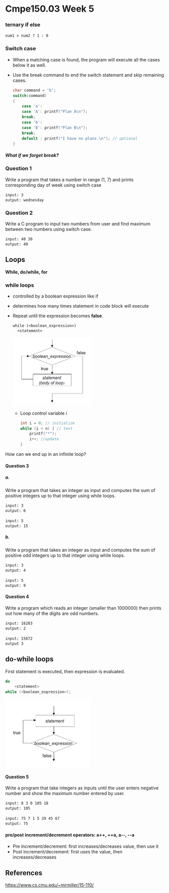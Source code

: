 # Cmpe150.03 Week 5

### ternary if else

```
num1 > num2 ? 1 : 0 
```

### Switch case

- When a matching case is found, the program will execute all the cases below it as well.

- Use the break command to end the switch statement and skip remaining cases.

  ```c
  char command = 'b';
  switch(command)
  {
      case 'a':
      case 'A': printf("Plan A\n");
      break;
      case 'b':
      case 'B': printf("Plan B\n");
      break;
      default : printf("I have no plans.\n"); // optional
  }
  ```

  

##### What if we forget *break*?

### Question 1

Write a program that takes a number in range (1, 7) and prints corresponding day of week using switch case

```
input: 3
output: wednesday
```

### Question 2

Write a C program to input two numbers from user and find maximum between two numbers using switch case.

```
input: 40 30
output: 40
```

## Loops

**While, do/while, for**

### while loops

* controlled by a boolean expression like if

* determines how many times statement in code block will execute

* Repeat until the expression becomes **false**.

  ```
  while (<boolean_expression>)
  	<statement>
  ```

  <img src="figures/1571759785622.png" alt="1571759785622" style="zoom:50%;" />

  

  * Loop control variable *i*
  
    ```c
    int i = 0; // initialize
    while (i < n) { // test
    	printf("*"); 
    	i++; //update
    }
    ```
  
How can we end up in an infinite loop?
  
#### Question 3
  
  ##### a.
  
  Write a program that takes an integer as input and computes the sum of positive integers up to that integer using while loops. 
  
```
input: 3
output: 6

input: 5
output: 15
```
  
  ##### b.
  
  Write a program that takes an integer as input and computes the sum of positive odd integers up to that integer using while loops. 
  
```
input: 3
output: 4

input: 5
output: 9
```
  
  #### Question 4
  
  Write a program which reads an integer (smaller than 1000000) then prints out how many of the digits are odd numbers.
  
``` 
input: 16283 
output: 2

input: 15672
output 3
```
  
  ## do-while loops
  
  First statement is executed, then expression is evaluated. 
  
```c
do
	<statement>
while (<boolean_expression>);
```
  
<img src="figures/1571760221894.png" alt="1571760221894" style="zoom:50%;" />
  

  
  
  
  #### Question 5
  
  Write a program that take integers as inputs until the user enters negative number and show the maximum number entered by user.
  
````
input: 8 3 0 105 18
output: 105
  
input: 75 7 1 5 39 45 67
output: 75
````

  #### pre/post increment/decrement operators: a++, ++a, a--, --a

  * Pre increment/decrement: first increases/decreases value, then use it
  * Post increment/decrement: first uses the value, then increases/decreases
  
  ## References
  
https://www.cs.cmu.edu/~mrmiller/15-110/
